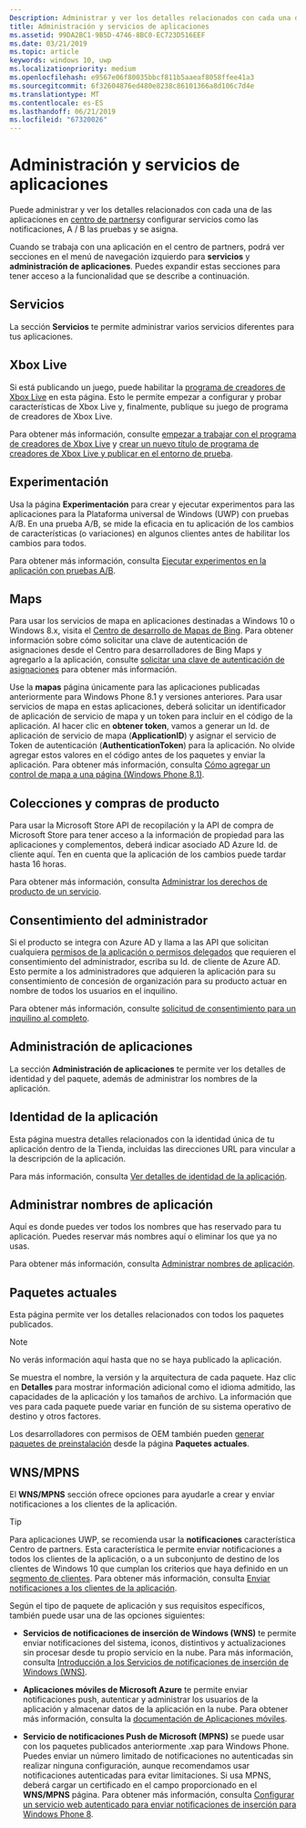 ```yaml
---
Description: Administrar y ver los detalles relacionados con cada una de las aplicaciones en el centro de partners y configurar servicios como A / B, las pruebas y se asigna.
title: Administración y servicios de aplicaciones
ms.assetid: 99DA2BC1-9B5D-4746-8BC0-EC723D516EEF
ms.date: 03/21/2019
ms.topic: article
keywords: windows 10, uwp
ms.localizationpriority: medium
ms.openlocfilehash: e9567e06f80035bbcf811b5aaeaf8058ffee41a3
ms.sourcegitcommit: 6f32604876ed480e8238c86101366a8d106c7d4e
ms.translationtype: MT
ms.contentlocale: es-ES
ms.lasthandoff: 06/21/2019
ms.locfileid: "67320026"
---
```

# <a name="app-management-and-services"></a>Administración y servicios de aplicaciones

Puede administrar y ver los detalles relacionados con cada una de las aplicaciones en [centro de partners](https://partner.microsoft.com/dashboard)y configurar servicios como las notificaciones, A / B las pruebas y se asigna.

Cuando se trabaja con una aplicación en el centro de partners, podrá ver secciones en el menú de navegación izquierdo para **servicios** y **administración de aplicaciones**. Puedes expandir estas secciones para tener acceso a la funcionalidad que se describe a continuación.

## <a name="services"></a>Servicios

La sección **Servicios** te permite administrar varios servicios diferentes para tus aplicaciones.

## <a name="xbox-live"></a>Xbox Live

Si está publicando un juego, puede habilitar la [programa de creadores de Xbox Live](https://www.xbox.com/developers/creators-program) en esta página. Esto le permite empezar a configurar y probar características de Xbox Live y, finalmente, publique su juego de programa de creadores de Xbox Live.

Para obtener más información, consulte [empezar a trabajar con el programa de creadores de Xbox Live](https://docs.microsoft.com/gaming/xbox-live/get-started-with-creators/get-started-with-xbox-live-creators) y [crear un nuevo título de programa de creadores de Xbox Live y publicar en el entorno de prueba](https://docs.microsoft.com/gaming/xbox-live/get-started-with-creators/create-and-test-a-new-creators-title).

## <a name="experimentation"></a>Experimentación

Usa la página **Experimentación** para crear y ejecutar experimentos para las aplicaciones para la Plataforma universal de Windows (UWP) con pruebas A/B. En una prueba A/B, se mide la eficacia en tu aplicación de los cambios de características (o variaciones) en algunos clientes antes de habilitar los cambios para todos.

Para obtener más información, consulta [Ejecutar experimentos en la aplicación con pruebas A/B](../monetize/run-app-experiments-with-a-b-testing.md).

## <a name="maps"></a>Maps

Para usar los servicios de mapa en aplicaciones destinadas a Windows 10 o Windows 8.x, visita el [Centro de desarrollo de Mapas de Bing](https://go.microsoft.com/fwlink/p/?LinkId=614880). Para obtener información sobre cómo solicitar una clave de autenticación de asignaciones desde el Centro para desarrolladores de Bing Maps y agregarlo a la aplicación, consulte [solicitar una clave de autenticación de asignaciones](../maps-and-location/authentication-key.md) para obtener más información. 

Use la **mapas** página únicamente para las aplicaciones publicadas anteriormente para Windows Phone 8.1 y versiones anteriores. Para usar servicios de mapa en estas aplicaciones, deberá solicitar un identificador de aplicación de servicio de mapa y un token para incluir en el código de la aplicación. Al hacer clic en **obtener token**, vamos a generar un Id. de aplicación de servicio de mapa (**ApplicationID**) y asignar el servicio de Token de autenticación (**AuthenticationToken**) para la aplicación. No olvide agregar estos valores en el código antes de los paquetes y enviar la aplicación. Para obtener más información, consulta [Cómo agregar un control de mapa a una página (Windows Phone 8.1)](https://go.microsoft.com/fwlink/p/?LinkId=614882).

## <a name="product-collections-and-purchases"></a>Colecciones y compras de producto

Para usar la Microsoft Store API de recopilación y la API de compra de Microsoft Store para tener acceso a la información de propiedad para las aplicaciones y complementos, deberá indicar asociado AD Azure Id. de cliente aquí. Ten en cuenta que la aplicación de los cambios puede tardar hasta 16 horas.

Para obtener más información, consulta [Administrar los derechos de producto de un servicio](../monetize/view-and-grant-products-from-a-service.md).

## <a name="administrator-consent"></a>Consentimiento del administrador

Si el producto se integra con Azure AD y llama a las API que solicitan cualquiera [permisos de la aplicación o permisos delegados](https://developer.microsoft.com/graph/docs/concepts/permissions_reference) que requieren el consentimiento del administrador, escriba su Id. de cliente de Azure AD. Esto permite a los administradores que adquieren la aplicación para su consentimiento de concesión de organización para su producto actuar en nombre de todos los usuarios en el inquilino.

Para obtener más información, consulte [solicitud de consentimiento para un inquilino al completo](https://docs.microsoft.com/azure/active-directory/develop/v2-permissions-and-consent#requesting-consent-for-an-entire-tenant).

## <a name="app-management"></a>Administración de aplicaciones

La sección **Administración de aplicaciones** te permite ver los detalles de identidad y del paquete, además de administrar los nombres de la aplicación.

## <a name="app-identity"></a>Identidad de la aplicación

Esta página muestra detalles relacionados con la identidad única de tu aplicación dentro de la Tienda, incluidas las direcciones URL para vincular a la descripción de la aplicación.

Para más información, consulta [Ver detalles de identidad de la aplicación](view-app-identity-details.md).

## <a name="manage-app-names"></a>Administrar nombres de aplicación

Aquí es donde puedes ver todos los nombres que has reservado para tu aplicación. Puedes reservar más nombres aquí o eliminar los que ya no usas.

Para obtener más información, consulta [Administrar nombres de aplicación](manage-app-names.md).

## <a name="current-packages"></a>Paquetes actuales

Esta página permite ver los detalles relacionados con todos los paquetes publicados.

> [!NOTE]
> No verás información aquí hasta que no se haya publicado la aplicación.

Se muestra el nombre, la versión y la arquitectura de cada paquete. Haz clic en **Detalles** para mostrar información adicional como el idioma admitido, las capacidades de la aplicación y los tamaños de archivo. La información que ves para cada paquete puede variar en función de su sistema operativo de destino y otros factores. 

Los desarrolladores con permisos de OEM también pueden [generar paquetes de preinstalación](generate-preinstall-packages-for-oems.md) desde la página **Paquetes actuales**.

## <a name="wnsmpns"></a>WNS/MPNS

El **WNS/MPNS** sección ofrece opciones para ayudarle a crear y enviar notificaciones a los clientes de la aplicación. 

> [!TIP]
> Para aplicaciones UWP, se recomienda usar la **notificaciones** característica Centro de partners. Esta característica le permite enviar notificaciones a todos los clientes de la aplicación, o a un subconjunto de destino de los clientes de Windows 10 que cumplan los criterios que haya definido en un [segmento de clientes](create-customer-segments.md). Para obtener más información, consulta [Enviar notificaciones a los clientes de la aplicación](send-push-notifications-to-your-apps-customers.md).

Según el tipo de paquete de aplicación y sus requisitos específicos, también puede usar una de las opciones siguientes: 

-   **Servicios de notificaciones de inserción de Windows (WNS)** te permite enviar notificaciones del sistema, iconos, distintivos y actualizaciones sin procesar desde tu propio servicio en la nube. Para más información, consulta [Introducción a los Servicios de notificaciones de inserción de Windows (WNS)](../design/shell/tiles-and-notifications/windows-push-notification-services--wns--overview.md).

-   **Aplicaciones móviles de Microsoft Azure** te permite enviar notificaciones push, autenticar y administrar los usuarios de la aplicación y almacenar datos de la aplicación en la nube. Para obtener más información, consulta la [documentación de Aplicaciones móviles](https://go.microsoft.com/fwlink/p/?LinkId=221116).

-   **Servicio de notificaciones Push de Microsoft (MPNS)** se puede usar con los paquetes publicados anteriormente .xap para Windows Phone. Puedes enviar un número limitado de notificaciones no autenticadas sin realizar ninguna configuración, aunque recomendamos usar notificaciones autenticadas para evitar limitaciones. Si usa MPNS, deberá cargar un certificado en el campo proporcionado en el **WNS/MPNS** página. Para obtener más información, consulta [Configurar un servicio web autenticado para enviar notificaciones de inserción para Windows Phone 8](https://go.microsoft.com/fwlink/p/?LinkId=528736).
 

 
